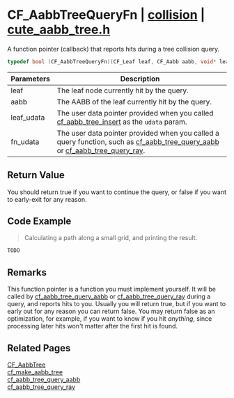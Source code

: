 # CF_AabbTreeQueryFn | [collision](https://github.com/RandyGaul/cute_framework/blob/master/docs/collision/README.md) | [cute_aabb_tree.h](https://github.com/RandyGaul/cute_framework/blob/master/include/cute_aabb_tree.h)

A function pointer (callback) that reports hits during a tree collision query.

```cpp
typedef bool (CF_AabbTreeQueryFn)(CF_Leaf leaf, CF_Aabb aabb, void* leaf_udata, void* fn_udata);
```

Parameters | Description
--- | ---
leaf | The leaf node currently hit by the query.
aabb | The AABB of the leaf currently hit by the query.
leaf_udata | The user data pointer provided when you called [cf_aabb_tree_insert](https://github.com/RandyGaul/cute_framework/blob/master/docs/collision/cf_aabb_tree_insert.md) as the `udata` param.
fn_udata | The user data pointer provided when you called a query function, such as [cf_aabb_tree_query_aabb](https://github.com/RandyGaul/cute_framework/blob/master/docs/collision/cf_aabb_tree_query_aabb.md) or [cf_aabb_tree_query_ray](https://github.com/RandyGaul/cute_framework/blob/master/docs/collision/cf_aabb_tree_query_ray.md).

## Return Value

You should return true if you want to continue the query, or false if you want to early-exit for any reason.

## Code Example

> Calculating a path along a small grid, and printing the result.

```cpp
TODO
```

## Remarks

This function pointer is a function you must implement yourself. It will be called by [cf_aabb_tree_query_aabb](https://github.com/RandyGaul/cute_framework/blob/master/docs/collision/cf_aabb_tree_query_aabb.md) or [cf_aabb_tree_query_ray](https://github.com/RandyGaul/cute_framework/blob/master/docs/collision/cf_aabb_tree_query_ray.md)
during a query, and reports hits to you. Usually you will return true, but if you want to early out for any reason you can return false. You may
return false as an optimization, for example, if you want to know if you hit _anything_, since processing later hits won't matter after the
  first hit is found.

## Related Pages

[CF_AabbTree](https://github.com/RandyGaul/cute_framework/blob/master/docs/collision/cf_aabbtree.md)  
[cf_make_aabb_tree](https://github.com/RandyGaul/cute_framework/blob/master/docs/collision/cf_make_aabb_tree.md)  
[cf_aabb_tree_query_aabb](https://github.com/RandyGaul/cute_framework/blob/master/docs/collision/cf_aabb_tree_query_aabb.md)  
[cf_aabb_tree_query_ray](https://github.com/RandyGaul/cute_framework/blob/master/docs/collision/cf_aabb_tree_query_ray.md)  
